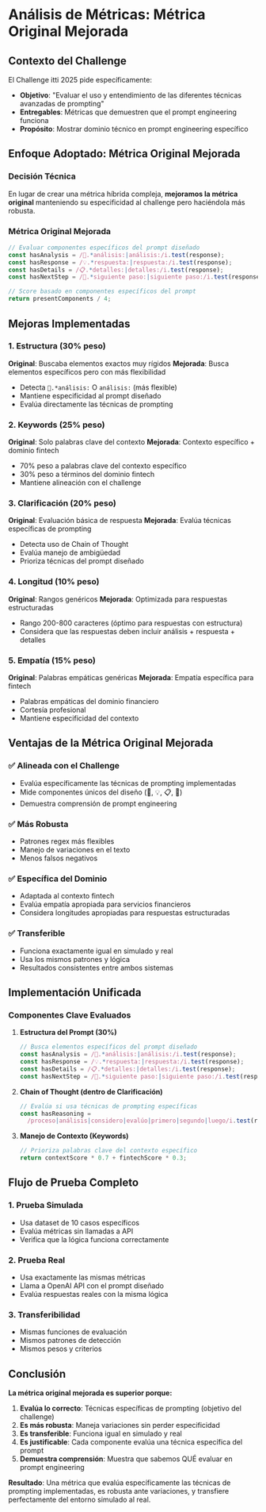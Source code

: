 # Análisis de Métricas: Métrica Original Mejorada

## Contexto del Challenge

El Challenge itti 2025 pide específicamente:

- **Objetivo**: "Evaluar el uso y entendimiento de las diferentes técnicas avanzadas de prompting"
- **Entregables**: Métricas que demuestren que el prompt engineering funciona
- **Propósito**: Mostrar dominio técnico en prompt engineering específico

## Enfoque Adoptado: Métrica Original Mejorada

### Decisión Técnica

En lugar de crear una métrica híbrida compleja, **mejoramos la métrica original** manteniendo su especificidad al challenge pero haciéndola más robusta.

### Métrica Original Mejorada

```javascript
// Evaluar componentes específicos del prompt diseñado
const hasAnalysis = /🤔.*análisis:|análisis:/i.test(response);
const hasResponse = /💡.*respuesta:|respuesta:/i.test(response);
const hasDetails = /📋.*detalles:|detalles:/i.test(response);
const hasNextStep = /🔄.*siguiente paso:|siguiente paso:/i.test(response);

// Score basado en componentes específicos del prompt
return presentComponents / 4;
```

## Mejoras Implementadas

### 1. **Estructura (30% peso)**

**Original**: Buscaba elementos exactos muy rígidos
**Mejorada**: Busca elementos específicos pero con más flexibilidad

- Detecta `🤔.*análisis:` O `análisis:` (más flexible)
- Mantiene especificidad al prompt diseñado
- Evalúa directamente las técnicas de prompting

### 2. **Keywords (25% peso)**

**Original**: Solo palabras clave del contexto
**Mejorada**: Contexto específico + dominio fintech

- 70% peso a palabras clave del contexto específico
- 30% peso a términos del dominio fintech
- Mantiene alineación con el challenge

### 3. **Clarificación (20% peso)**

**Original**: Evaluación básica de respuesta
**Mejorada**: Evalúa técnicas específicas de prompting

- Detecta uso de Chain of Thought
- Evalúa manejo de ambigüedad
- Prioriza técnicas del prompt diseñado

### 4. **Longitud (10% peso)**

**Original**: Rangos genéricos
**Mejorada**: Optimizada para respuestas estructuradas

- Rango 200-800 caracteres (óptimo para respuestas con estructura)
- Considera que las respuestas deben incluir análisis + respuesta + detalles

### 5. **Empatía (15% peso)**

**Original**: Palabras empáticas genéricas
**Mejorada**: Empatía específica para fintech

- Palabras empáticas del dominio financiero
- Cortesía profesional
- Mantiene especificidad del contexto

## Ventajas de la Métrica Original Mejorada

### ✅ **Alineada con el Challenge**

- Evalúa específicamente las técnicas de prompting implementadas
- Mide componentes únicos del diseño (🤔, 💡, 📋, 🔄)
- Demuestra comprensión de prompt engineering

### ✅ **Más Robusta**

- Patrones regex más flexibles
- Manejo de variaciones en el texto
- Menos falsos negativos

### ✅ **Específica del Dominio**

- Adaptada al contexto fintech
- Evalúa empatía apropiada para servicios financieros
- Considera longitudes apropiadas para respuestas estructuradas

### ✅ **Transferible**

- Funciona exactamente igual en simulado y real
- Usa los mismos patrones y lógica
- Resultados consistentes entre ambos sistemas

## Implementación Unificada

### Componentes Clave Evaluados

1. **Estructura del Prompt (30%)**

   ```javascript
   // Busca elementos específicos del prompt diseñado
   const hasAnalysis = /🤔.*análisis:|análisis:/i.test(response);
   const hasResponse = /💡.*respuesta:|respuesta:/i.test(response);
   const hasDetails = /📋.*detalles:|detalles:/i.test(response);
   const hasNextStep = /🔄.*siguiente paso:|siguiente paso:/i.test(response);
   ```

2. **Chain of Thought (dentro de Clarificación)**

   ```javascript
   // Evalúa si usa técnicas de prompting específicas
   const hasReasoning =
     /proceso|análisis|considero|evalúo|primero|segundo|luego/i.test(response);
   ```

3. **Manejo de Contexto (Keywords)**
   ```javascript
   // Prioriza palabras clave del contexto específico
   return contextScore * 0.7 + fintechScore * 0.3;
   ```

## Flujo de Prueba Completo

### 1. **Prueba Simulada**

- Usa dataset de 10 casos específicos
- Evalúa métricas sin llamadas a API
- Verifica que la lógica funciona correctamente

### 2. **Prueba Real**

- Usa exactamente las mismas métricas
- Llama a OpenAI API con el prompt diseñado
- Evalúa respuestas reales con la misma lógica

### 3. **Transferibilidad**

- Mismas funciones de evaluación
- Mismos patrones de detección
- Mismos pesos y criterios

## Conclusión

**La métrica original mejorada es superior porque:**

1. **Evalúa lo correcto**: Técnicas específicas de prompting (objetivo del challenge)
2. **Es más robusta**: Maneja variaciones sin perder especificidad
3. **Es transferible**: Funciona igual en simulado y real
4. **Es justificable**: Cada componente evalúa una técnica específica del prompt
5. **Demuestra comprensión**: Muestra que sabemos QUÉ evaluar en prompt engineering

**Resultado**: Una métrica que evalúa específicamente las técnicas de prompting implementadas, es robusta ante variaciones, y transfiere perfectamente del entorno simulado al real.
